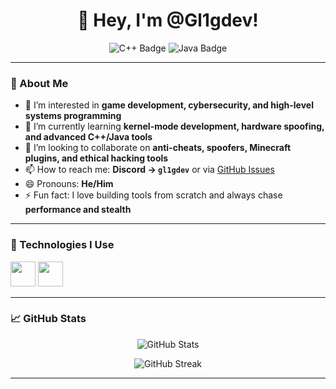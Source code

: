 <h1 align="center">👋 Hey, I'm @Gl1gdev!</h1>
<p align="center">
  <img src="https://img.shields.io/badge/C++-00599C?style=for-the-badge&logo=c%2B%2B&logoColor=white" alt="C++ Badge"/>
  <img src="https://img.shields.io/badge/Java-ED8B00?style=for-the-badge&logo=java&logoColor=white" alt="Java Badge"/>
</p>

---

### 🚀 About Me

- 👀 I’m interested in **game development, cybersecurity, and high-level systems programming**  
- 🌱 I’m currently learning **kernel-mode development, hardware spoofing, and advanced C++/Java tools**
- 💞️ I’m looking to collaborate on **anti-cheats, spoofers, Minecraft plugins, and ethical hacking tools**
- 📫 How to reach me: **Discord → `gl1gdev`** or via [GitHub Issues](https://github.com/Gl1gdev)
- 😄 Pronouns: **He/Him**
- ⚡ Fun fact: I love building tools from scratch and always chase **performance and stealth**

---

### 🔧 Technologies I Use

<p align="left">
  <img src="https://cdn.jsdelivr.net/gh/devicons/devicon/icons/cplusplus/cplusplus-original.svg" width="40" height="40"/>
  <img src="https://cdn.jsdelivr.net/gh/devicons/devicon/icons/java/java-original.svg" width="40" height="40"/>
</p>

---

### 📈 GitHub Stats

<p align="center">
  <img src="https://github-readme-stats.vercel.app/api?username=Gl1gdev&show_icons=true&theme=radical" alt="GitHub Stats"/>
</p>
<p align="center">
  <img src="https://github-readme-streak-stats.herokuapp.com/?user=Gl1gdev&theme=radical" alt="GitHub Streak"/>
</p>

---

<!---
Gl1gdev/Gl1gdev is a ✨ special ✨ repository because its `README.md` (this file) appears on your GitHub profile.
You can click the Preview link to take a look at your changes.
--->
